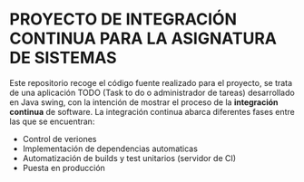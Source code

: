 # PROYECTO DE INTEGRACIÓN CONTINUA PARA LA ASIGNATURA DE SISTEMAS

Este repositorio recoge el código fuente realizado para el proyecto, se trata de una aplicación TODO (Task to do o administrador de tareas) desarrollado en Java swing, con la intención de mostrar el proceso de la **integración continua** de software. La integración continua abarca diferentes fases entre las que se encuentran:

- Control de veriones
- Implementación de dependencias automaticas
- Automatización de builds y test unitarios (servidor de CI)
- Puesta en producción
